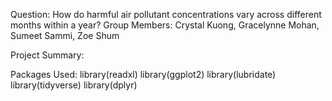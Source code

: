 Question: How do harmful air pollutant concentrations vary across different months within a year?
Group Members: Crystal Kuong, Gracelynne Mohan, Sumeet Sammi, Zoe Shum

Project Summary:

Packages Used:
library(readxl)
library(ggplot2)
library(lubridate)
library(tidyverse)
library(dplyr)
